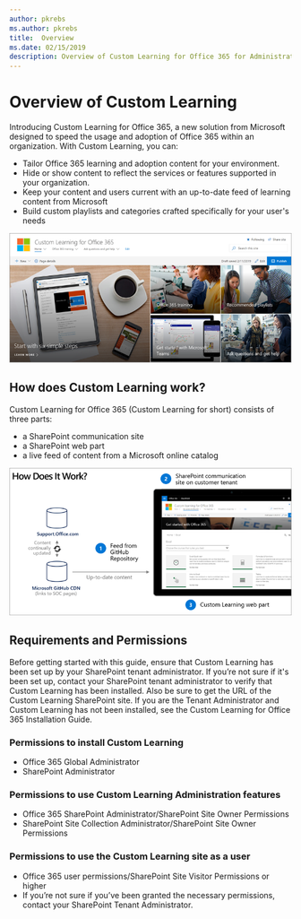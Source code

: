 ```yaml
---
author: pkrebs
ms.author: pkrebs
title:  Overview
ms.date: 02/15/2019
description: Overview of Custom Learning for Office 365 for Administrators
---
```


# Overview of Custom Learning

Introducing Custom Learning for Office 365, a new solution from Microsoft designed to speed the usage and adoption of Office 365 within an organization. With Custom Learning, you can:
- Tailor Office 365 learning and adoption content for your environment. 
- Hide or show content to reflect the services or features supported in your organization. 
- Keep your content and users current with an up-to-date feed of learning content from Microsoft 
- Build custom playlists and categories crafted specifically for your user's needs

![cg_introducing.png](media/cg_introducing01.png)

## How does Custom Learning work?

Custom Learning for Office 365 (Custom Learning for short) consists of three parts: 
- a SharePoint communication site
- a SharePoint web part
- a live feed of content from a Microsoft online catalog

![cg_howitworks.png](media/cg_howitworks01.png)

## Requirements and Permissions

Before getting started with this guide, ensure that Custom Learning has been set up by your  SharePoint tenant administrator. If you’re not sure if it's been set up, contact your SharePoint tenant administrator to verify that Custom Learning has been installed. Also be sure to get the URL of the Custom Learning SharePoint site. If you are the Tenant Administrator and Custom Learning has not been installed, see the Custom Learning for Office 365 Installation Guide. 

### Permissions to install Custom Learning

- Office 365 Global Administrator
- SharePoint Administrator

### Permissions to use Custom Learning Administration features

- Office 365 SharePoint Administrator/SharePoint Site Owner Permissions
- SharePoint Site Collection Administrator/SharePoint Site Owner Permissions

### Permissions to use the Custom Learning site as a user

- Office 365 user permissions/SharePoint Site Visitor Permissions or higher
- If you’re not sure if you’ve been granted the necessary permissions, contact your SharePoint Tenant Administrator.

